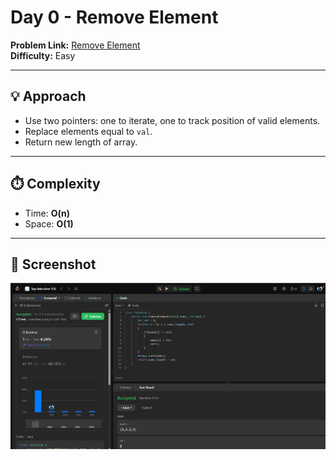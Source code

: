 # Day 0 - Remove Element  

**Problem Link:** [Remove Element](https://leetcode.com/problems/remove-element/)  
**Difficulty:** Easy  

---

## 💡 Approach
- Use two pointers: one to iterate, one to track position of valid elements.
- Replace elements equal to `val`.
- Return new length of array.  

---

## ⏱️ Complexity
- Time: **O(n)**
- Space: **O(1)**  

---

## 📸 Screenshot
![Remove Element](screenshot.jpg)

